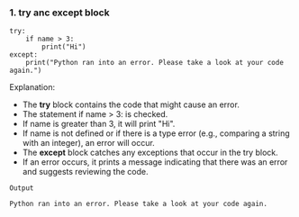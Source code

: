### 1. try anc except block

```
try:
    if name > 3:
        print("Hi")
except:
    print("Python ran into an error. Please take a look at your code again.")
```

Explanation:
* The **try** block contains the code that might cause an error.
* The statement if name > 3: is checked.
* If name is greater than 3, it will print "Hi".
* If name is not defined or if there is a type error (e.g., comparing a string with an integer), an error will occur.
* The **except** block catches any exceptions that occur in the try block.
* If an error occurs, it prints a message indicating that there was an error and suggests reviewing the code.

```
Output

Python ran into an error. Please take a look at your code again.

```
